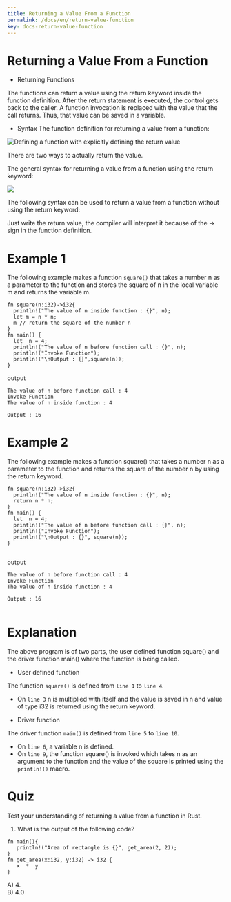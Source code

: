 ```yaml
---
title: Returning a Value From a Function
permalink: /docs/en/return-value-function 
key: docs-return-value-function 
---
```


# Returning a Value From a Function


- Returning Functions 

The functions can return a value using the return keyword inside the function definition. After the return statement is executed, the control gets back to the caller.
A function invocation is replaced with the value that the call returns. Thus, that value can be saved in a variable.

- Syntax
The function definition for returning a value from a function:

![Defining a function with explicitly defining the return value](https://raw.githubusercontent.com/sangam14/RustLabs/master/img/return-fn-val.png)

There are two ways to actually return the value.

The general syntax for returning a value from a function using the return keyword:

![](https://raw.githubusercontent.com/sangam14/RustLabs/master/img/return-val.png)

The following syntax can be used to return a value from a function without using the return keyword:

Just write the return value, the compiler will interpret it because of the -> sign in the function definition.

# Example 1 

The following example makes a function `square()` that takes a number n as a parameter to the function and stores the square of n in the 
local variable m and returns the variable m.

```
fn square(n:i32)->i32{
  println!("The value of n inside function : {}", n);
  let m = n * n;
  m // return the square of the number n
}  
fn main() {
  let  n = 4;
  println!("The value of n before function call : {}", n);
  println!("Invoke Function");
  println!("\nOutput : {}",square(n));
}

```
output 
```
The value of n before function call : 4
Invoke Function
The value of n inside function : 4

Output : 16

```
# Example 2

The following example makes a function square() that takes a number n as a parameter to the function and returns the square of the number n 
by using the return keyword.

```
fn square(n:i32)->i32{
  println!("The value of n inside function : {}", n);
  return n * n;
}  
fn main() {
  let  n = 4;
  println!("The value of n before function call : {}", n);
  println!("Invoke Function");
  println!("\nOutput : {}", square(n));
}


````
output 

```
The value of n before function call : 4
Invoke Function
The value of n inside function : 4

Output : 16


```
# Explanation 
The above program is of two parts, the user defined function square() and the driver function main() where the function is being called.

- User defined function 

The function `square()` is defined from `line 1` to `line 4`.

   - On `line 3` n is multiplied with itself and the value is saved in n and value of type i32 is returned using the return keyword.

- Driver function 

The driver function `main()` is defined from `line 5` to `line 10`.
   - On `line 6`, a variable n is defined.
   - On `line 9`, the function square() is invoked which takes n as an argument to the function and the value of the square is printed using the` println!()` macro.
   
# Quiz 

Test your understanding of returning a value from a function in Rust.

1. What is the output of the following code?

```
fn main(){
   println!("Area of rectangle is {}", get_area(2, 2));
}
fn get_area(x:i32, y:i32) -> i32 {
   x  *  y
}

```
A) 4. <br>
B) 4.0 <br>


   
   
    
    
    
    
    






